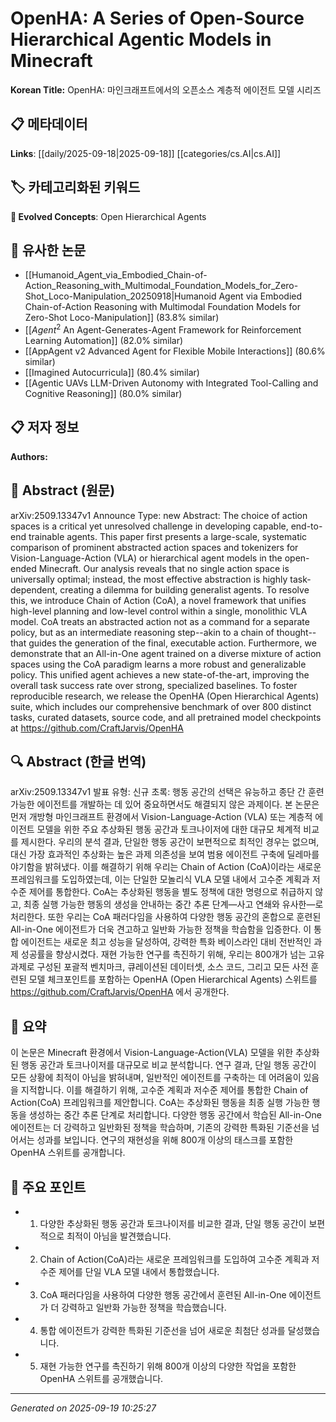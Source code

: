 
# OpenHA: A Series of Open-Source Hierarchical Agentic Models in Minecraft

**Korean Title:** OpenHA: 마인크래프트에서의 오픈소스 계층적 에이전트 모델 시리즈

## 📋 메타데이터

**Links**: [[daily/2025-09-18|2025-09-18]] [[categories/cs.AI|cs.AI]]

## 🏷️ 카테고리화된 키워드
**🚀 Evolved Concepts**: Open Hierarchical Agents

## 🔗 유사한 논문
- [[Humanoid_Agent_via_Embodied_Chain-of-Action_Reasoning_with_Multimodal_Foundation_Models_for_Zero-Shot_Loco-Manipulation_20250918|Humanoid Agent via Embodied Chain-of-Action Reasoning with Multimodal Foundation Models for Zero-Shot Loco-Manipulation]] (83.8% similar)
- [[$Agent^2$ An Agent-Generates-Agent Framework for Reinforcement Learning Automation]] (82.0% similar)
- [[AppAgent v2 Advanced Agent for Flexible Mobile Interactions]] (80.6% similar)
- [[Imagined Autocurricula]] (80.4% similar)
- [[Agentic UAVs LLM-Driven Autonomy with Integrated Tool-Calling and Cognitive Reasoning]] (80.0% similar)

## 📋 저자 정보

**Authors:** 

## 📄 Abstract (원문)

arXiv:2509.13347v1 Announce Type: new 
Abstract: The choice of action spaces is a critical yet unresolved challenge in developing capable, end-to-end trainable agents. This paper first presents a large-scale, systematic comparison of prominent abstracted action spaces and tokenizers for Vision-Language-Action (VLA) or hierarchical agent models in the open-ended Minecraft. Our analysis reveals that no single action space is universally optimal; instead, the most effective abstraction is highly task-dependent, creating a dilemma for building generalist agents. To resolve this, we introduce Chain of Action (CoA), a novel framework that unifies high-level planning and low-level control within a single, monolithic VLA model. CoA treats an abstracted action not as a command for a separate policy, but as an intermediate reasoning step--akin to a chain of thought--that guides the generation of the final, executable action. Furthermore, we demonstrate that an All-in-One agent trained on a diverse mixture of action spaces using the CoA paradigm learns a more robust and generalizable policy. This unified agent achieves a new state-of-the-art, improving the overall task success rate over strong, specialized baselines. To foster reproducible research, we release the OpenHA (Open Hierarchical Agents) suite, which includes our comprehensive benchmark of over 800 distinct tasks, curated datasets, source code, and all pretrained model checkpoints at https://github.com/CraftJarvis/OpenHA

## 🔍 Abstract (한글 번역)

arXiv:2509.13347v1 발표 유형: 신규
초록: 행동 공간의 선택은 유능하고 종단 간 훈련 가능한 에이전트를 개발하는 데 있어 중요하면서도 해결되지 않은 과제이다. 본 논문은 먼저 개방형 마인크래프트 환경에서 Vision-Language-Action (VLA) 또는 계층적 에이전트 모델을 위한 주요 추상화된 행동 공간과 토크나이저에 대한 대규모 체계적 비교를 제시한다. 우리의 분석 결과, 단일한 행동 공간이 보편적으로 최적인 경우는 없으며, 대신 가장 효과적인 추상화는 높은 과제 의존성을 보여 범용 에이전트 구축에 딜레마를 야기함을 밝혀냈다. 이를 해결하기 위해 우리는 Chain of Action (CoA)이라는 새로운 프레임워크를 도입하였는데, 이는 단일한 모놀리식 VLA 모델 내에서 고수준 계획과 저수준 제어를 통합한다. CoA는 추상화된 행동을 별도 정책에 대한 명령으로 취급하지 않고, 최종 실행 가능한 행동의 생성을 안내하는 중간 추론 단계—사고 연쇄와 유사한—로 처리한다. 또한 우리는 CoA 패러다임을 사용하여 다양한 행동 공간의 혼합으로 훈련된 All-in-One 에이전트가 더욱 견고하고 일반화 가능한 정책을 학습함을 입증한다. 이 통합 에이전트는 새로운 최고 성능을 달성하여, 강력한 특화 베이스라인 대비 전반적인 과제 성공률을 향상시켰다. 재현 가능한 연구를 촉진하기 위해, 우리는 800개가 넘는 고유 과제로 구성된 포괄적 벤치마크, 큐레이션된 데이터셋, 소스 코드, 그리고 모든 사전 훈련된 모델 체크포인트를 포함하는 OpenHA (Open Hierarchical Agents) 스위트를 https://github.com/CraftJarvis/OpenHA 에서 공개한다.

## 📝 요약

이 논문은 Minecraft 환경에서 Vision-Language-Action(VLA) 모델을 위한 추상화된 행동 공간과 토크나이저를 대규모로 비교 분석합니다. 연구 결과, 단일 행동 공간이 모든 상황에 최적이 아님을 밝혀내며, 일반적인 에이전트를 구축하는 데 어려움이 있음을 지적합니다. 이를 해결하기 위해, 고수준 계획과 저수준 제어를 통합한 Chain of Action(CoA) 프레임워크를 제안합니다. CoA는 추상화된 행동을 최종 실행 가능한 행동을 생성하는 중간 추론 단계로 처리합니다. 다양한 행동 공간에서 학습된 All-in-One 에이전트는 더 강력하고 일반화된 정책을 학습하며, 기존의 강력한 특화된 기준선을 넘어서는 성과를 보입니다. 연구의 재현성을 위해 800개 이상의 태스크를 포함한 OpenHA 스위트를 공개합니다.

## 🎯 주요 포인트

- 1. 다양한 추상화된 행동 공간과 토크나이저를 비교한 결과, 단일 행동 공간이 보편적으로 최적이 아님을 발견했습니다.

- 2. Chain of Action(CoA)라는 새로운 프레임워크를 도입하여 고수준 계획과 저수준 제어를 단일 VLA 모델 내에서 통합했습니다.

- 3. CoA 패러다임을 사용하여 다양한 행동 공간에서 훈련된 All-in-One 에이전트가 더 강력하고 일반화 가능한 정책을 학습했습니다.

- 4. 통합 에이전트가 강력한 특화된 기준선을 넘어 새로운 최첨단 성과를 달성했습니다.

- 5. 재현 가능한 연구를 촉진하기 위해 800개 이상의 다양한 작업을 포함한 OpenHA 스위트를 공개했습니다.

---

*Generated on 2025-09-19 10:25:27*